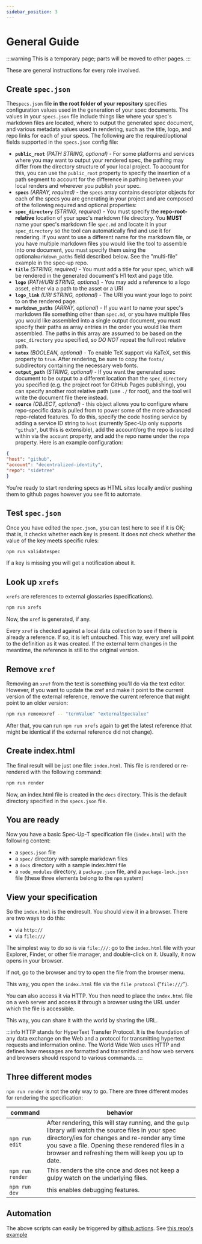 ```yaml
---
sidebar_position: 3
---
```


# General Guide

:::warning
This is a temporary page; parts will be moved to other pages.
:::

These are general instructions for every role involved.

## Create  `spec.json`

The`specs.json` file **in the root folder of your repository** specifies configuration values used in the generation of your spec documents. The values in your `specs.json` file include things like where your spec's markdown files are located, where to output the generated spec document, and various metadata values used in rendering, such as the title, logo, and repo links for each of your specs. The following are the required/optional fields supported in the `specs.json` config file:

- **`public_root`** _(PATH STRING, optional)_ - For some platforms and services where you may want to output your rendered spec, the pathing may differ from the directory structure of your local project. To account for this, you can use the `public_root` property to specify the insertion of a path segment to account for the difference in pathing between your local renders and wherever you publish your spec.
- **`specs`** _(ARRAY, required)_ - the `specs` array contains descriptor objects for each of the specs you are generating in your project and are composed of the following required and optional properties:
- **`spec_directory`** _(STRING, required)_ - You must specify the **repo-root-relative** location of your spec's markdown file directory. You ****MUST**** name your spec's markdown file `spec.md` and locate it in your `spec_directory` so the tool can automatically find and use it for rendering. If you want to use a different name for the markdown file, or you have multiple markdown files you would like the tool to assemble into one document, you must specify them using the optional`markdown_paths` field described below. See the "multi-file" example in the spec-up repo.
- **`title`** _(STRING, required)_ - You must add a title for your spec, which will be rendered in the generated document's H1 text and page title.
- **`logo`** _(PATH/URI STRING, optional)_ - You may add a reference to a logo asset, either via a path to the asset or a URI
- **`logo_link`** _(URI STRING, optional)_ - The URI you want your logo to point to on the rendered page.
- **`markdown_paths`** _(ARRAY, optional)_ - If you want to name your spec's markdown file something other than `spec.md`, or you have multiple files you would like assembled into a single output document, you must specify their paths as array entries in the order you would like them assembled. The paths in this array are assumed to be based on the `spec_directory` you specified, so _DO NOT_ repeat the full root relative path.
- **`katex`** _(BOOLEAN, optional)_ - To enable TeX support via KaTeX, set this property to `true`. After rendering, be sure to copy the `fonts/` subdirectory containing the necessary web fonts.
- **`output_path`** _(STRING, optional)_ - If you want the generated spec document to be output to a different location than the `spec_directory` you specified (e.g. the project root for GitHub Pages publishing), you can specify another root relative path (use `./` for root), and the tool will write the document file there instead.
- **`source`** _(OBJECT, optional)_ - this object allows you to configure where repo-specific data is pulled from to power some of the more advanced repo-related features. To do this, specify the code hosting service by adding a service ID string to `host` (currently Spec-Up only supports `"github"`, but this is extensible), add the account/org the repo is located within via the `account` property, and add the repo name under the `repo` property. Here is an example configuration:

 ```json
 {
 "host": "github",
 "account": "decentralized-identity",
 "repo": "sidetree"
 }
 ```

You're ready to start rendering specs as HTML sites locally and/or pushing them to github pages however you see fit to automate.

## Test `spec.json`

Once you have edited the `spec.json,` you can test here to see if it is OK; that is, it checks whether each key is present. It does not check whether the value of the key meets specific rules:

```bash
npm run validatespec
```

If a key is missing you will get a notification about it.



## Look up `xrefs`

`xrefs` are references to external glossaries (specifications).

```bash
npm run xrefs
```

Now, the `xref` is generated, if any.

Every `xref` is checked against a local data collection to see if there is already a reference. If so, it is left untouched. This way, every xref will point to the definition as it was created. If the external term changes in the meantime, the reference is still to the original version.

## Remove `xref`

Removing an `xref` from the text is something you'll do via the text editor. However, if you want to update the xref and make it point to the current version of the external reference, remove the current reference that might point to an older version:

```bash
npm run removexref -- "termValue" "externalSpecValue"
```

After that, you can run `npm run xrefs` again to get the latest reference (that might be identical if the external reference did not change).




## Create index.html

The final result will be just one file: `index.html`. This file is rendered or re-rendered with the following command:

```bash
npm run render
```

Now, an index.html file is created in the `docs` directory. This is the default directory specified in the `specs.json` file.

## You are ready

Now you have a basic Spec-Up-T specification file (`index.html`) with the following content:

- a `specs.json` file
- a `spec/` directory with sample markdown files
- a `docs` directory with a sample index.html file
- a `node_modules` directory, a `package.json` file, and a `package-lock.json` file (these three elements belong to the `npm` system)

## View your specification

So the `index.html` is the endresult. You should view it in a browser. There are two ways to do this:

- via `http://`
- via `file:///`

The simplest way to do so is via `file:///`: go to the `index.html` file with your Explorer, Finder, or other file manager, and double-click on it. Usually, it now opens in your browser.

If not, go to the browser and try to open the file from the browser menu.

This way, you open the `index.html` file via the `file protocol` (“`file:///`”).

You can also access it via HTTP. You then need to place the `index.html` file on a web server and access it through a browser using the URL under which the file is accessible.

This way, you can share it with the world by sharing the URL.

:::info
HTTP stands for HyperText Transfer Protocol. It is the foundation of any data exchange on the Web and a protocol for transmitting hypertext requests and information online. The World Wide Web uses HTTP and defines how messages are formatted and transmitted and how web servers and browsers should respond to various commands.
:::

## Three different modes

`npm run render` is not the only way to go. There are three different modes for rendering the specification:

|command|behavior|
|---|---|
|`npm run edit`| After rendering, this will stay running, and the `gulp` library will watch the source files in your spec directory/ies for changes and re-render any time you save a file. Opening these rendered files in a browser and refreshing them will keep you up to date.|
|`npm run render`| This renders the site once and does not keep a gulpy watch on the underlying files.|
|`npm run dev`|this enables debugging features.|

## Automation

The above scripts can easily be triggered by [github actions](../glossary#github-actions).  See [this repo's example](https://github.com/decentralized-identity/spec-up/blob/master/.github/workflows/render-specs.yml)